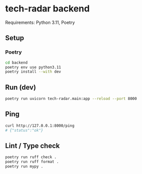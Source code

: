 # tech-radar backend

Requirements: Python 3.11, Poetry

## Setup

### Poetry

```bash
cd backend
poetry env use python3.11
poetry install --with dev
```

## Run (dev)

```bash
poetry run uvicorn tech-radar.main:app --reload --port 8000
```

## Ping

```bash
curl http://127.0.0.1:8000/ping
# {"status":"ok"}
```

## Lint / Type check

```bash
poetry run ruff check .
poetry run ruff format .
poetry run mypy .
```
